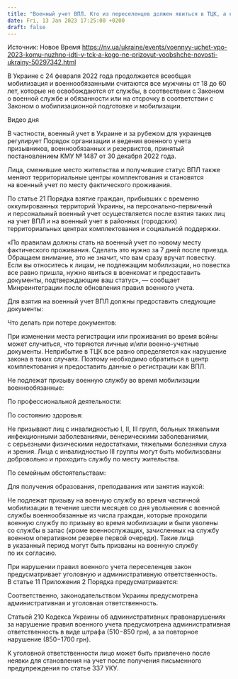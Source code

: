 ```yaml
---
title: "Военный учет ВПЛ. Кто из переселенцев должен явиться в ТЦК, а кто освобождается от мобилизации в 2023 году"
date: Fri, 13 Jan 2023 17:25:00 +0200
draft: false
---
```

Источник: Новое Время https://nv.ua/ukraine/events/voennyy-uchet-vpo-2023-komu-nuzhno-idti-v-tck-a-kogo-ne-prizovut-voobshche-novosti-ukrainy-50297342.html


В Украине с 24 февраля 2022 года продолжается всеобщая мобилизация и военнообязанными считаются все мужчины от 18 до 60 лет, которые не освобождаются от службы, в соотвествеии с Законом о военной службе и обязанности или на отсрочку в соответствии с Законом о мобилизационной подготовке и мобилизации.

 Видео дня   

В частности, военный учет в Украине и за рубежом для украинцев регулирует Порядок организации и ведения военного учета призывников, военнообязанных и резервистов, принятый постановлением КМУ № 1487 от 30 декабря 2022 года.

Лица, сменившие место жительства и получившие статус ВПЛ также меняют территориальные центры комплектования и становятся на военный учет по месту фактического проживания.

По статье 21 Порядка взятие граждан, прибывших с временно оккупированных территорий Украины, на персонально-первичный и персональный военный учет осуществляется после взятия таких лиц на учет ВПЛ и на военный учет в районных (городских) территориальных центрах комплектования и социальной поддержки.

«По правилам должны стать на военный учет по новому месту фактического проживания. Сделать это нужно за 7 дней после приезда. Обращаем внимание, это не значит, что вам сразу вручат повестку. Если вы относитесь к лицам, не подлежащим мобилизации, но повестка все равно пришла, нужно явиться в военкомат и предоставить документы, подтверждающие ваш статус», ― сообщает Минреинтеграции после обновления правил военного учета.

Для взятия на военный учет ВПЛ должны предоставить следующие документы:

Что делать при потере документов:

При изменении места регистрации или проживания во время войны может случиться, что теряются личные и/или военно-учетные документы. Неприбытие в ТЦК все равно определяется как нарушение закона в таких случаях. Поэтому необходимо обратиться в центр комплектования и предоставить данные о регистрации как ВПЛ.

Не подлежат призыву военную службу во время мобилизации военнообязанные:

По профессиональной деятельности:

По состоянию здоровья:

Не призывают лиц с инвалидностью I, II, III групп, больных тяжелыми инфекционными заболеваниями, венерическими заболеваниями, с серьезными физическими недостатками, тяжелыми болезнями слуха и зрения. Лица с инвалидностью ІІІ группы могут быть мобилизованы добровольно и проходить службу по месту жительства.

По семейным обстоятельствам:

Для получения образования, преподавания или занятия наукой:

Не подлежат призыву на военную службу во время частичной мобилизации в течение шести месяцев со дня увольнения с военной службы военнообязанные из числа граждан, которые проходили военную службу по призыву во время мобилизации и были уволены со службы в запас (кроме военнослужащих, зачисленных на службу военном оперативном резерве первой очереди). Такие лица в указанный период могут быть призваны на военную службу по их согласию.

При нарушении правил военного учета переселенцев закон предусматривает уголовную и административную ответственность. В статье 11 Приложения 2 Порядка предусматривается:

Соответственно, законодательством Украины предусмотрена административная и уголовная ответственность.

Статьей 210 Кодекса Украины об административных правонарушениях за нарушение правил военного учета предусмотрена административная ответственность в виде штрафа (510−850 грн), а за повторное нарушение (850−1700 грн).

К уголовной ответственности лицо может быть привлечено после неявки для становления на учет после получения письменного предупреждения по статье 337 УКУ.
